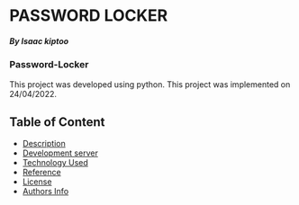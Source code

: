 # PASSWORD LOCKER

##### By Isaac kiptoo
### Password-Locker

This project was developed using python.
This project was implemented on 24/04/2022.
## Table of Content

+ [Description](#description)
+ [Development server](#ng-serve)
+ [Technology Used](#technology-used)
+ [Reference](#reference)
+ [License](#license-Copyright)
+ [Authors Info](#author-Info/contacts)
